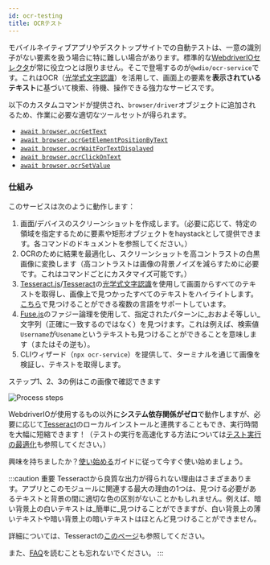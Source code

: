 ```yaml
---
id: ocr-testing
title: OCRテスト
---
```


モバイルネイティブアプリやデスクトップサイトでの自動テストは、一意の識別子がない要素を扱う場合に特に難しい場合があります。標準的な[WebdriverIOセレクタ](https://webdriver.io/docs/selectors)が常に役立つとは限りません。そこで登場するのが`@wdio/ocr-service`です。これはOCR（[光学式文字認識](https://en.wikipedia.org/wiki/Optical_character_recognition)）を活用して、画面上の要素を**表示されているテキスト**に基づいて検索、待機、操作できる強力なサービスです。

以下のカスタムコマンドが提供され、`browser/driver`オブジェクトに追加されるため、作業に必要な適切なツールセットが得られます。

-   [`await browser.ocrGetText`](./ocr-get-text.md)
-   [`await browser.ocrGetElementPositionByText`](./ocr-get-element-position-by-text.md)
-   [`await browser.ocrWaitForTextDisplayed`](./ocr-wait-for-text-displayed.md)
-   [`await browser.ocrClickOnText`](./ocr-click-on-text.md)
-   [`await browser.ocrSetValue`](./ocr-set-value.md)

### 仕組み

このサービスは次のように動作します：

1. 画面/デバイスのスクリーンショットを作成します。（必要に応じて、特定の領域を指定するために要素や矩形オブジェクトをhaystackとして提供できます。各コマンドのドキュメントを参照してください。）
1. OCRのために結果を最適化し、スクリーンショットを高コントラストの白黒画像に変換します（高コントラストは画像の背景ノイズを減らすために必要です。これはコマンドごとにカスタマイズ可能です。）
1. [Tesseract.js](https://github.com/naptha/tesseract.js)/[Tesseract](https://github.com/tesseract-ocr/tesseract)の[光学式文字認識](https://en.wikipedia.org/wiki/Optical_character_recognition)を使用して画面からすべてのテキストを取得し、画像上で見つかったすべてのテキストをハイライトします。[こちら](https://tesseract-ocr.github.io/tessdoc/Data-Files-in-different-versions.html)で見つけることができる複数の言語をサポートしています。
1. [Fuse.js](https://fusejs.io/)のファジー論理を使用して、指定されたパターンに_おおよそ等しい_文字列（正確に一致するのではなく）を見つけます。これは例えば、検索値`Username`が`Usename`というテキストも見つけることができることを意味します（またはその逆も）。
1. CLIウィザード（`npx ocr-service`）を提供して、ターミナルを通じて画像を検証し、テキストを取得します。

ステップ1、2、3の例はこの画像で確認できます

![Process steps](/img/ocr/processing-steps.jpg)

WebdriverIOが使用するもの以外に**システム依存関係がゼロ**で動作しますが、必要に応じて[Tesseract](https://tesseract-ocr.github.io/tessdoc/)のローカルインストールと連携することもでき、実行時間を大幅に短縮できます！（テストの実行を高速化する方法については[テスト実行の最適化](#test-execution-optimization)も参照してください。）

興味を持ちましたか？[使い始める](./getting-started)ガイドに従って今すぐ使い始めましょう。

:::caution 重要
Tesseractから良質な出力が得られない理由はさまざまあります。アプリとこのモジュールに関連する最大の理由の1つは、見つける必要があるテキストと背景の間に適切な色の区別がないことかもしれません。例えば、暗い背景上の白いテキストは_簡単に_見つけることができますが、白い背景上の薄いテキストや暗い背景上の暗いテキストはほとんど見つけることができません。

詳細については、Tesseractの[このページ](https://tesseract-ocr.github.io/tessdoc/ImproveQuality)も参照してください。

また、[FAQ](./ocr-faq)を読むことも忘れないでください。
:::